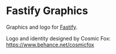 # Fastify Graphics

Graphics and logo for [Fastify](https://github.com/fastify/fastify).

Logo and identity designed by Cosmic Fox:
https://www.behance.net/cosmicfox
